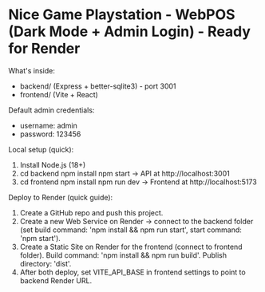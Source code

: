 Nice Game Playstation - WebPOS (Dark Mode + Admin Login) - Ready for Render
========================================================================

What's inside:
- backend/  (Express + better-sqlite3) - port 3001
- frontend/ (Vite + React)

Default admin credentials:
- username: admin
- password: 123456

Local setup (quick):
1. Install Node.js (18+)
2. cd backend
   npm install
   npm start
   -> API at http://localhost:3001
3. cd frontend
   npm install
   npm run dev
   -> Frontend at http://localhost:5173

Deploy to Render (quick guide):
1. Create a GitHub repo and push this project.
2. Create a new Web Service on Render -> connect to the backend folder (set build command: 'npm install && npm run start', start command: 'npm start').
3. Create a Static Site on Render for the frontend (connect to frontend folder). Build command: 'npm install && npm run build'. Publish directory: 'dist'.
4. After both deploy, set VITE_API_BASE in frontend settings to point to backend Render URL.
